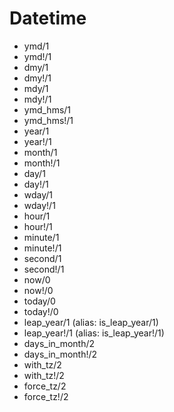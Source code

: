# Datetime

- ymd/1
- ymd!/1
- dmy/1
- dmy!/1
- mdy/1
- mdy!/1
- ymd_hms/1
- ymd_hms!/1
- year/1
- year!/1
- month/1
- month!/1
- day/1
- day!/1
- wday/1
- wday!/1
- hour/1
- hour!/1
- minute/1
- minute!/1
- second/1
- second!/1
- now/0
- now!/0
- today/0
- today!/0
- leap_year/1 (alias: is_leap_year/1)
- leap_year!/1 (alias: is_leap_year!/1)
- days_in_month/2
- days_in_month!/2
- with_tz/2
- with_tz!/2
- force_tz/2
- force_tz!/2